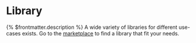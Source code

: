 # Library

{% $frontmatter.description %} A wide variety of libraries for different use-cases exists. Go to the [marketplace](/marketplace) to find a library that fit your needs.
